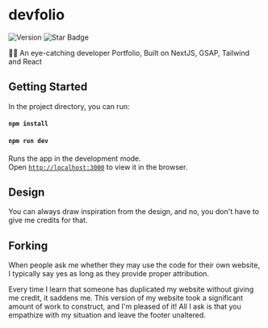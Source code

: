 # devfolio

<p>
  <img alt="Version" src="https://img.shields.io/badge/version-0.1.0-blue.svg?cacheSeconds=2592000" />
  <img src="https://img.shields.io/static/v1?label=%F0%9F%8C%9F&message=If%20Useful&style=style=flat&color=BC4E99" alt="Star Badge"/>
</p>

👨‍🎓 An eye-catching developer Portfolio, Built on NextJS, GSAP, Tailwind and React 


## Getting Started 

In the project directory, you can run:

#### `npm install`
#### `npm run dev`

Runs the app in the development mode.\
Open [`http://localhost:3000`](http://localhost:3000) to view it in the browser.

## Design

You can always draw inspiration from the design, and no, you don't have to give me credits for that.

## Forking

When people ask me whether they may use the code for their own website, I typically say yes as long as they provide proper attribution.

Every time I learn that someone has duplicated my website without giving me credit, it saddens me. This version of my website took a significant amount of work to construct, and I'm pleased of it! All I ask is that you empathize with my situation and leave the footer unaltered.
